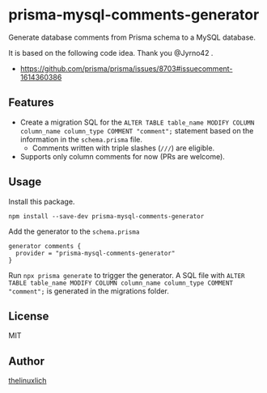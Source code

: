 # prisma-mysql-comments-generator

Generate database comments from Prisma schema to a MySQL database.

It is based on the following code idea. Thank you @Jyrno42 .

- https://github.com/prisma/prisma/issues/8703#issuecomment-1614360386

## Features

- Create a migration SQL for the `ALTER TABLE table_name MODIFY COLUMN column_name column_type COMMENT "comment";` statement based on the information in the `schema.prisma` file.
    - Comments written with triple slashes (`///`) are eligible.
- Supports only column comments for now (PRs are welcome).

## Usage

Install this package.

```
npm install --save-dev prisma-mysql-comments-generator
```

Add the generator to the `schema.prisma`

```prisma
generator comments {
  provider = "prisma-mysql-comments-generator"
}
```

Run `npx prisma generate` to trigger the generator.
A SQL file with `ALTER TABLE table_name MODIFY COLUMN column_name column_type COMMENT "comment";` is generated in the migrations folder.

## License

MIT

## Author

[thelinuxlich](https://github.com/thelinuxlich)

